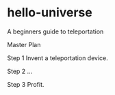 # hello-universe
A beginners guide to teleportation


Master Plan

Step 1
Invent a teleportation device.

Step 2
...

Step 3
Profit.
